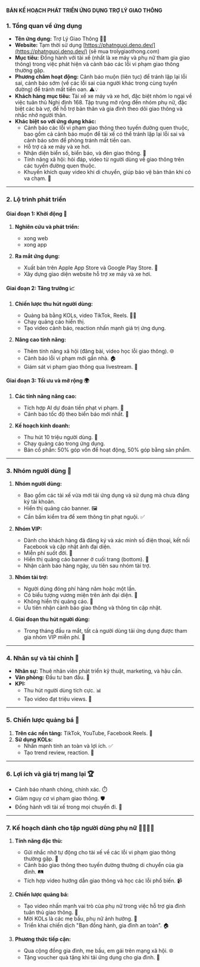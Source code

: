 **BẢN KẾ HOẠCH PHÁT TRIỂN ỨNG DỤNG TRỢ LÝ GIAO THÔNG**

### 1. Tổng quan về ứng dụng

- **Tên ứng dụng:** Trợ Lý Giao Thông 🚗🛵
- **Website:** Tạm thời sử dụng [https://phatnguoi.deno.dev/](https://phatnguoi.deno.dev/) (sẽ mua trolygiaothong.com)
- **Mục tiêu:** Đồng hành với tài xế (nhất là xe máy và phụ nữ tham gia giao thông) trong việc phát hiện và cảnh báo các lỗi vi phạm giao thông thường gặp.
- **Phương châm hoạt động:** Cảnh báo muộn (liên tục) để tránh lặp lại lỗi sai, cảnh báo sớm (về các lỗi sai của người khác trong cùng tuyến đường) để tránh mất tiền oan. ⚠️💡
- **Khách hàng mục tiêu:** Tài xế xe máy và xe hơi, đặc biệt nhóm lo ngại về việc tuân thủ Nghị định 168. Tập trung mở rộng đến nhóm phụ nữ, đặc biệt các bà vợ, để hỗ trợ bản thân và gia đình theo dõi giao thông và nhắc nhở người thân.
- **Khác biệt so với ứng dụng khác:**
  - Cảnh báo các lỗi vi phạm giao thông theo tuyến đường quen thuộc, bao gồm cả cảnh báo muộn để tài xế có thể tránh lặp lại lỗi sai và cảnh báo sớm để phòng tránh mất tiền oan.
  - Hỗ trợ cả xe máy và xe hơi.
  - Nhận diện biển số, biển báo, và đèn giao thông. 🚦
  - Tính năng xã hội: hỏi đáp, video từ người dùng về giao thông trên các tuyến đường quen thuộc.
  - Khuyến khích quay video khi di chuyển, giúp bảo vệ bản thân khi có va chạm. 🎥

---

### 2. Lộ trình phát triển

#### Giai đoạn 1: Khởi động 🚀

1. **Nghiên cứu và phát triển:**
   - xong web
   - xong app

2. **Ra mắt ứng dụng:**
   - Xuất bản trên Apple App Store và Google Play Store. 📱
   - Xây dựng giao diện website hỗ trợ xe máy và xe hơi.

#### Giai đoạn 2: Tăng trưởng 📈

1. **Chiến lược thu hút người dùng:**
   - Quảng bá bằng KOLs, video TikTok, Reels. 🎥📢
   - Chạy quảng cáo hiển thị.
   - Tạo video cảnh báo, reaction nhấn mạnh giá trị ứng dụng.

2. **Nâng cao tính năng:**
   - Thêm tính năng xã hội (đăng bài, video học lỗi giao thông). 🌐
   - Cảnh báo lỗi vi phạm mới gần nhà. 🏠
   - Giám sát vi phạm giao thông qua livestream. 🔴

#### Giai đoạn 3: Tối ưu và mở rộng 🌍

1. **Các tính năng nâng cao:**
   - Tích hợp AI dự đoán tiền phạt vi phạm. 🤖
   - Cảnh báo tốc độ theo biển báo mới nhất. 🛑

2. **Kế hoạch kinh doanh:**
   - Thu hút 10 triệu người dùng. 🎯
   - Chạy quảng cáo trong ứng dụng.
   - Bán cổ phần: 50% góp vốn để hoạt động, 50% góp bằng sản phẩm.

---

### 3. Nhóm người dùng 👥

1. **Nhóm người dùng:**
   - Bao gồm các tài xế vừa mới tải ứng dụng và sử dụng mà chưa đăng ký tài khoản.
   - Hiển thị quảng cáo banner. 🖼️
   - Cần bấm kiểm tra để xem thông tin phạt nguội. ✅

2. **Nhóm VIP:**
   - Dành cho khách hàng đã đăng ký và xác minh số điện thoại, kết nối Facebook và cập nhật ảnh đại diện.
   - Miễn phí suốt đời. 🎉
   - Hiển thị quảng cáo banner ở cuối trang (bottom). 📣
   - Nhận cảnh báo hàng ngày, ưu tiên sau nhóm tài trợ.

3. **Nhóm tài trợ:**
   - Người dùng đóng phí hàng năm hoặc một lần.
   - Có biểu tượng vương miện trên ảnh đại diện. 👑
   - Không hiển thị quảng cáo. 🚫
   - Ưu tiên nhận cảnh báo giao thông và thông tin cập nhật.

4. **Giai đoạn thu hút người dùng:**
   - Trong tháng đầu ra mắt, tất cả người dùng tải ứng dụng được tham gia nhóm VIP miễn phí. 🎁

---

### 4. Nhân sự và tài chính 💼

- **Nhân sự:** Thuê nhân viên phát triển kỹ thuật, marketing, và hậu cần.
- **Văn phòng:** Đầu tư ban đầu. 🏢
- **KPI:**
  - Thu hút người dùng tích cực. 📊
  - Tạo video đạt triệu views. 🌟

---

### 5. Chiến lược quảng bá 📣

1. **Trên các nền tảng:** TikTok, YouTube, Facebook Reels. 📱
2. **Sử dụng KOLs:**
   - Nhấn mạnh tính an toàn và lợi ích. ✅
   - Tạo trend review, reaction. 🔄

---

### 6. Lợi ích và giá trị mang lại 🏆

- Cảnh báo nhanh chóng, chính xác. ⏱️
- Giảm nguy cơ vi phạm giao thông. 🛡️
- Đồng hành với tài xế trong mọi chuyến đi. 🚗

---

### 7. Kế hoạch dành cho tập người dùng phụ nữ 👩‍👩‍👧‍👦

1. **Tính năng đặc thù:**
   - Gửi nhắc nhở tự động cho tài xế về các lỗi vi phạm giao thông thường gặp. 🔔
   - Cảnh báo giao thông theo tuyến đường thường di chuyển của gia đình. 🛤️
   - Tích hợp video hướng dẫn giao thông và học các lỗi phổ biến. 📹

2. **Chiến lược quảng bá:**
   - Tạo video nhấn mạnh vai trò của phụ nữ trong việc hỗ trợ gia đình tuân thủ giao thông. 💪
   - Mời KOLs là các mẹ bầu, phụ nữ ảnh hưởng. 🌟
   - Triển khai chiến dịch "Bạn đồng hành, gia đình an toàn". 🏠

3. **Phương thức tiếp cận:**
   - Qua cộng đồng gia đình, mẹ bầu, em gái trên mạng xã hội. 🌐
   - Tặng voucher quà tặng khi tải ứng dụng cho gia đình. 🎁

